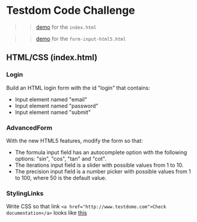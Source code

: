# Testdom Code Challenge

>>[demo](https://plnkr.co/edit/ZiSUCqp1RaMeI4UtTILw?p=preview) for the `index.html`

>>[demo](https://plnkr.co/edit/XPvz00gCLZu2CdY1D5x1?p=preview) for the `form-input-html5.html`


## HTML/CSS (index.html)

### Login

Build an HTML login form with the id "login" that contains:

- Input element named "email"
- Input element named "password"
- Input element named "submit"



### AdvancedForm

With the new HTML5 features, modify the form so that:

- The formula input field has an autocomplete option with the following options: "sin", "cos", "tan" and "cot".
- The iterations input field is a slider with possible values from 1 to 10.
- The precision input field is a number picker with possible values from 1 to 100, where 50 is the default value.



### StylingLinks

Write CSS so that link `<a href="http://www.testdome.com">Check documentation</a>` looks like [this](https://www.testdome.com/Files/Images/Questions/3737/cd195c17-9eb4-4c4b-a929-d44106d8f020.png)

